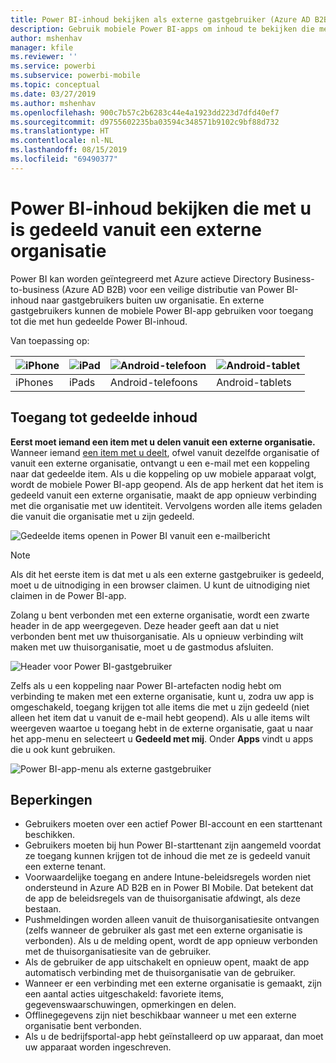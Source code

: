 ```yaml
---
title: Power BI-inhoud bekijken als externe gastgebruiker (Azure AD B2B)
description: Gebruik mobiele Power BI-apps om inhoud te bekijken die met u is gedeeld vanuit een externe organisatie.
author: mshenhav
manager: kfile
ms.reviewer: ''
ms.service: powerbi
ms.subservice: powerbi-mobile
ms.topic: conceptual
ms.date: 03/27/2019
ms.author: mshenhav
ms.openlocfilehash: 900c7b57c2b6283c44e4a1923dd223d7dfd40ef7
ms.sourcegitcommit: d9755602235ba03594c348571b9102c9bf88d732
ms.translationtype: HT
ms.contentlocale: nl-NL
ms.lasthandoff: 08/15/2019
ms.locfileid: "69490377"
---
```

# <a name="view-power-bi-content-shared-with-you-from-an-external-organization"></a>Power BI-inhoud bekijken die met u is gedeeld vanuit een externe organisatie

Power BI kan worden geïntegreerd met Azure actieve Directory Business-to-business (Azure AD B2B) voor een veilige distributie van Power BI-inhoud naar gastgebruikers buiten uw organisatie. En externe gastgebruikers kunnen de mobiele Power BI-app gebruiken voor toegang tot die met hun gedeelde Power BI-inhoud. 


Van toepassing op:

| ![iPhone](./media/mobile-app-ssrs-kpis-mobile-on-premises-reports/iphone-logo-50-px.png) | ![iPad](./media/mobile-app-ssrs-kpis-mobile-on-premises-reports/ipad-logo-50-px.png) | ![Android-telefoon](./media/mobile-app-ssrs-kpis-mobile-on-premises-reports/android-phone-logo-50-px.png) | ![Android-tablet](./media/mobile-app-ssrs-kpis-mobile-on-premises-reports/android-tablet-logo-50-px.png) |
|:--- |:--- |:--- |:--- |
| iPhones |iPads |Android-telefoons |Android-tablets |

## <a name="accessing-shared-content"></a>Toegang tot gedeelde inhoud

**Eerst moet iemand een item met u delen vanuit een externe organisatie.** Wanneer iemand [een item met u deelt](../../service-share-dashboards.md), ofwel vanuit dezelfde organisatie of vanuit een externe organisatie, ontvangt u een e-mail met een koppeling naar dat gedeelde item. Als u die koppeling op uw mobiele apparaat volgt, wordt de mobiele Power BI-app geopend. Als de app herkent dat het item is gedeeld vanuit een externe organisatie, maakt de app opnieuw verbinding met die organisatie met uw identiteit. Vervolgens worden alle items geladen die vanuit die organisatie met u zijn gedeeld.

![Gedeelde items openen in Power BI vanuit een e-mailbericht ](./media/mobile-apps-b2b/mobile-b2b-open-item-email.png)

> [!NOTE]
> Als dit het eerste item is dat met u als een externe gastgebruiker is gedeeld, moet u de uitnodiging in een browser claimen. U kunt de uitnodiging niet claimen in de Power BI-app.

Zolang u bent verbonden met een externe organisatie, wordt een zwarte header in de app weergegeven. Deze header geeft aan dat u niet verbonden bent met uw thuisorganisatie. Als u opnieuw verbinding wilt maken met uw thuisorganisatie, moet u de gastmodus afsluiten.

![Header voor Power BI-gastgebruiker](./media/mobile-apps-b2b/mobile-b2b-exit-home.png)

Zelfs als u een koppeling naar Power BI-artefacten nodig hebt om verbinding te maken met een externe organisatie, kunt u, zodra uw app is omgeschakeld, toegang krijgen tot alle items die met u zijn gedeeld (niet alleen het item dat u vanuit de e-mail hebt geopend). Als u alle items wilt weergeven waartoe u toegang hebt in de externe organisatie, gaat u naar het app-menu en selecteert u **Gedeeld met mij**. Onder **Apps** vindt u apps die u ook kunt gebruiken.

![Power BI-app-menu als externe gastgebruiker](./media/mobile-apps-b2b/mobile-b2b-menu.png)

## <a name="limitations"></a>Beperkingen

- Gebruikers moeten over een actief Power BI-account en een starttenant beschikken.
- Gebruikers moeten bij hun Power BI-starttenant zijn aangemeld voordat ze toegang kunnen krijgen tot de inhoud die met ze is gedeeld vanuit een externe tenant.
- Voorwaardelijke toegang en andere Intune-beleidsregels worden niet ondersteund in Azure AD B2B en in Power BI Mobile. Dat betekent dat de app de beleidsregels van de thuisorganisatie afdwingt, als deze bestaan.
- Pushmeldingen worden alleen vanuit de thuisorganisatiesite ontvangen (zelfs wanneer de gebruiker als gast met een externe organisatie is verbonden). Als u de melding opent, wordt de app opnieuw verbonden met de thuisorganisatiesite van de gebruiker.
- Als de gebruiker de app uitschakelt en opnieuw opent, maakt de app automatisch verbinding met de thuisorganisatie van de gebruiker.
- Wanneer er een verbinding met een externe organisatie is gemaakt, zijn een aantal acties uitgeschakeld: favoriete items, gegevenswaarschuwingen, opmerkingen en delen.
- Offlinegegevens zijn niet beschikbaar wanneer u met een externe organisatie bent verbonden.
- Als u de bedrijfsportal-app hebt geïnstalleerd op uw apparaat, dan moet uw apparaat worden ingeschreven.
